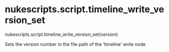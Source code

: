 # nukescripts.script.timeline_write_version_set
nukescripts.script.timeline_write_version_set(_version_)

Sets the version number in the file path of the ‘timeline’ write node